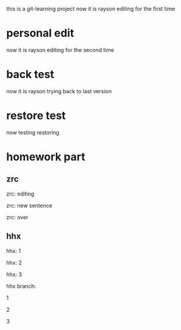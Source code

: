 this is a git-learning project
now it is rayson editing for the first time
# personal edit
now it is rayson editing for the second time
# back test
now it is rayson trying back to last version
# restore test
now testing restoring
# homework part
## zrc
zrc: editing 

zrc: new sentence 

zrc: over 

## hhx

hhx: 1

hhx: 2

hhx: 3

hhx branch:

1

2

3
